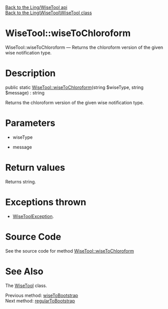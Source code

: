 [Back to the Ling/WiseTool api](https://github.com/lingtalfi/WiseTool/blob/master/doc/api/Ling/WiseTool.md)<br>
[Back to the Ling\WiseTool\WiseTool class](https://github.com/lingtalfi/WiseTool/blob/master/doc/api/Ling/WiseTool/WiseTool.md)


WiseTool::wiseToChloroform
================



WiseTool::wiseToChloroform — Returns the chloroform version of the given wise notification type.




Description
================


public static [WiseTool::wiseToChloroform](https://github.com/lingtalfi/WiseTool/blob/master/doc/api/Ling/WiseTool/WiseTool/wiseToChloroform.md)(string $wiseType, string $message) : string




Returns the chloroform version of the given wise notification type.




Parameters
================


- wiseType

    

- message

    


Return values
================

Returns string.


Exceptions thrown
================

- [WiseToolException](https://github.com/lingtalfi/WiseTool/blob/master/doc/api/Ling/WiseTool/Exception/WiseToolException.md).&nbsp;







Source Code
===========
See the source code for method [WiseTool::wiseToChloroform](https://github.com/lingtalfi/WiseTool/blob/master/WiseTool.php#L134-L149)


See Also
================

The [WiseTool](https://github.com/lingtalfi/WiseTool/blob/master/doc/api/Ling/WiseTool/WiseTool.md) class.

Previous method: [wiseToBootstrap](https://github.com/lingtalfi/WiseTool/blob/master/doc/api/Ling/WiseTool/WiseTool/wiseToBootstrap.md)<br>Next method: [regularToBootstrap](https://github.com/lingtalfi/WiseTool/blob/master/doc/api/Ling/WiseTool/WiseTool/regularToBootstrap.md)<br>


